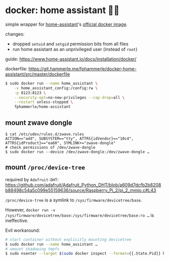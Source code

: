 # docker: home assistant 🏡🐳

simple wrapper for
[home-assistant](https://github.com/home-assistant/home-assistant)'s
[official docker image](https://hub.docker.com/r/homeassistant/home-assistant).

changes:
* dropped `setuid` and `setgid` permission bits from all files
* run home assistant as an unprivileged user (instead of `root`)

guide: https://www.home-assistant.io/docs/installation/docker/

dockerfile: https://git.hammerle.me/fphammerle/docker-home-assistant/src/master/dockerfile

```sh
$ sudo docker run --name home_assistant \
    -v home_assistant_config:/config:rw \
    -p 8123:8123 \
    --security-opt=no-new-privileges --cap-drop=all \
    --restart unless-stopped \
    fphammerle/home-assistant
```

## mount zwave dongle

```
$ cat /etc/udev/rules.d/zwave.rules
ACTION=="add", SUBSYSTEM=="tty", ATTRS{idVendor}=="10c4", ATTRS{idProduct}=="ea60", SYMLINK+="zwave-dongle"
# check permissions of /dev/zwave-dongle
$ sudo docker run --device /dev/zwave-dongle:/dev/zwave-dongle …
```

## mount `/proc/device-tree`

required by `Adafruit-DHT`:
https://github.com/adafruit/Adafruit_Python_DHT/blob/a609d7dcfb2b8208b88498c54a5c099e55159636/source/Raspberry_Pi_2/pi_2_mmio.c#L43

`/proc/device-tree` is a symlink to `/sys/firmware/devicetree/base`.

However, `docker run -v /sys/firmware/devicetree/base:/sys/firmware/devicetree/base:ro …` is ineffective.

Evil workaround:
```sh
# start container without explicitly mounting devicetree
$ sudo docker run --name home_assistant …
# umount shadowing tmpfs
$ sudo nsenter --target $(sudo docker inspect --format={{.State.Pid}} home_assistant) --mount umount /sys/firmware
```
